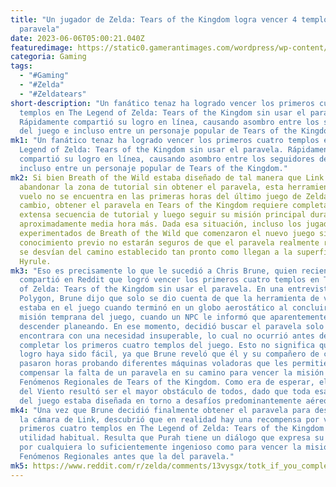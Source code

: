 ```yaml
---
title: "Un jugador de Zelda: Tears of the Kingdom logra vencer 4 templos sin el
  paravela"
date: 2023-06-06T05:00:21.040Z
featuredimage: https://static0.gamerantimages.com/wordpress/wp-content/uploads/2023/06/the-legend-of-zelda-tears-of-the-kingdom-totk-link-with-crossed-out-paraglider.jpg?q=50&fit=contain&w=1140&h=&dpr=1.5
categoria: Gaming
tags:
  - "#Gaming"
  - "#Zelda"
  - "#Zeldatears"
short-description: "Un fanático tenaz ha logrado vencer los primeros cuatro
  templos en The Legend of Zelda: Tears of the Kingdom sin usar el paravela.
  Rápidamente compartió su logro en línea, causando asombro entre los seguidores
  del juego e incluso entre un personaje popular de Tears of the Kingdom."
mk1: "Un fanático tenaz ha logrado vencer los primeros cuatro templos en The
  Legend of Zelda: Tears of the Kingdom sin usar el paravela. Rápidamente
  compartió su logro en línea, causando asombro entre los seguidores del juego e
  incluso entre un personaje popular de Tears of the Kingdom."
mk2: Si bien Breath of the Wild estaba diseñado de tal manera que Link no podía
  abandonar la zona de tutorial sin obtener el paravela, esta herramienta de
  vuelo no se encuentra en las primeras horas del último juego de Zelda. En
  cambio, obtener el paravela en Tears of the Kingdom requiere completar su
  extensa secuencia de tutorial y luego seguir su misión principal durante
  aproximadamente media hora más. Dada esa situación, incluso los jugadores
  experimentados de Breath of the Wild que comenzaron el nuevo juego sin
  conocimiento previo no estarán seguros de que el paravela realmente regrese si
  se desvían del camino establecido tan pronto como llegan a la superficie de
  Hyrule.
mk3: "Eso es precisamente lo que le sucedió a Chris Brune, quien recientemente
  compartió en Reddit que logró vencer los primeros cuatro templos en The Legend
  of Zelda: Tears of the Kingdom sin usar el paravela. En una entrevista con
  Polygon, Brune dijo que solo se dio cuenta de que la herramienta de vuelo
  estaba en el juego cuando terminó en un globo aerostático al concluir una
  misión temprana del juego, cuando un NPC le informó que aparentemente podía
  descender planeando. En ese momento, decidió buscar el paravela solo cuando se
  encontrara con una necesidad insuperable, lo cual no ocurrió antes de
  completar los primeros cuatro templos del juego. Esto no significa que este
  logro haya sido fácil, ya que Brune reveló que él y su compañero de cuarto
  pasaron horas probando diferentes máquinas voladoras que les permitieran
  compensar la falta de un paravela en su camino para vencer la misión de
  Fenómenos Regionales de Tears of the Kingdom. Como era de esperar, el Templo
  del Viento resultó ser el mayor obstáculo de todos, dado que toda esa sección
  del juego estaba diseñada en torno a desafíos predominantemente aéreos."
mk4: "Una vez que Brune decidió finalmente obtener el paravela para desbloquear
  la cámara de Link, descubrió que en realidad hay una recompensa por vencer los
  primeros cuatro templos en The Legend of Zelda: Tears of the Kingdom sin esta
  utilidad habitual. Resulta que Purah tiene un diálogo que expresa su asombro
  por cualquiera lo suficientemente ingenioso como para vencer la misión de
  Fenómenos Regionales antes que la del paravela."
mk5: https://www.reddit.com/r/zelda/comments/13vysgx/totk_if_you_complete_the_four_regions_without/?embed_host_url=https%3A%2F%2Fgamerant.com%2Fzelda-tears-of-the-kingdom-thunderhead-isles-storm-clear-how-to-see-tloz-totk%2F
---
```

